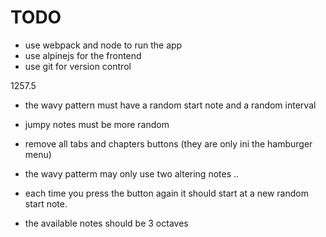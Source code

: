 TODO
====


- use webpack and node to run the app
- use alpinejs for the frontend
- use git for version control

1257.5

- the wavy pattern must have a random start note and a random interval

- jumpy notes must be more random

- remove all tabs and chapters buttons (they are only ini the hamburger menu)

- the wavy patterm may only use two  altering notes ..

- each time you press the button again it should start at a new random start note. 

- the available notes should be 3 octaves


